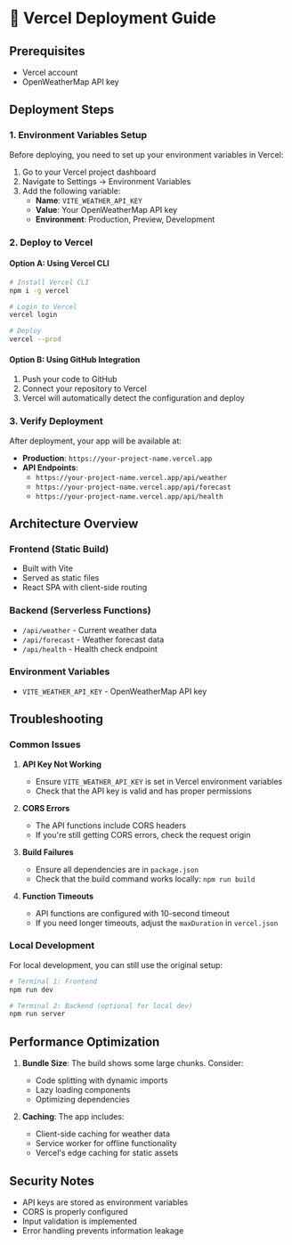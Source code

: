 # 🚀 Vercel Deployment Guide

## Prerequisites
- Vercel account
- OpenWeatherMap API key

## Deployment Steps

### 1. Environment Variables Setup
Before deploying, you need to set up your environment variables in Vercel:

1. Go to your Vercel project dashboard
2. Navigate to Settings → Environment Variables
3. Add the following variable:
   - **Name**: `VITE_WEATHER_API_KEY`
   - **Value**: Your OpenWeatherMap API key
   - **Environment**: Production, Preview, Development

### 2. Deploy to Vercel

#### Option A: Using Vercel CLI
```bash
# Install Vercel CLI
npm i -g vercel

# Login to Vercel
vercel login

# Deploy
vercel --prod
```

#### Option B: Using GitHub Integration
1. Push your code to GitHub
2. Connect your repository to Vercel
3. Vercel will automatically detect the configuration and deploy

### 3. Verify Deployment
After deployment, your app will be available at:
- **Production**: `https://your-project-name.vercel.app`
- **API Endpoints**: 
  - `https://your-project-name.vercel.app/api/weather`
  - `https://your-project-name.vercel.app/api/forecast`
  - `https://your-project-name.vercel.app/api/health`

## Architecture Overview

### Frontend (Static Build)
- Built with Vite
- Served as static files
- React SPA with client-side routing

### Backend (Serverless Functions)
- `/api/weather` - Current weather data
- `/api/forecast` - Weather forecast data  
- `/api/health` - Health check endpoint

### Environment Variables
- `VITE_WEATHER_API_KEY` - OpenWeatherMap API key

## Troubleshooting

### Common Issues

1. **API Key Not Working**
   - Ensure `VITE_WEATHER_API_KEY` is set in Vercel environment variables
   - Check that the API key is valid and has proper permissions

2. **CORS Errors**
   - The API functions include CORS headers
   - If you're still getting CORS errors, check the request origin

3. **Build Failures**
   - Ensure all dependencies are in `package.json`
   - Check that the build command works locally: `npm run build`

4. **Function Timeouts**
   - API functions are configured with 10-second timeout
   - If you need longer timeouts, adjust the `maxDuration` in `vercel.json`

### Local Development
For local development, you can still use the original setup:
```bash
# Terminal 1: Frontend
npm run dev

# Terminal 2: Backend (optional for local dev)
npm run server
```

## Performance Optimization

1. **Bundle Size**: The build shows some large chunks. Consider:
   - Code splitting with dynamic imports
   - Lazy loading components
   - Optimizing dependencies

2. **Caching**: The app includes:
   - Client-side caching for weather data
   - Service worker for offline functionality
   - Vercel's edge caching for static assets

## Security Notes

- API keys are stored as environment variables
- CORS is properly configured
- Input validation is implemented
- Error handling prevents information leakage 